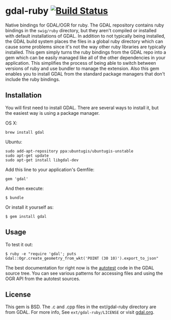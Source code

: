 # gdal-ruby [![Build Status](https://secure.travis-ci.org/zhm/gdal-ruby.png)](http://travis-ci.org/zhm/gdal-ruby)

Native bindings for GDAL/OGR for ruby. The GDAL repository contains ruby bindings
in the `swig/ruby` directory, but they aren't compiled or installed with default
installations of GDAL. In addition to not typically being installed, the GDAL build
system places the files in a global ruby directory which can cause some problems since
it's not the way other ruby libraries are typically installed. This gem simply turns
the ruby bindings from the GDAL repo into a gem which can be easily managed like all
of the other dependencies in your application. This simplifies the process of being
able to switch between versions of ruby and use bundler to manage the extension. Also
this gem enables you to install GDAL from the standard package managers that don't
include the ruby bindings.

## Installation

You will first need to install GDAL. There are several ways to install it, but the
easiest way is using a package manager.

OS X:

    brew install gdal

Ubuntu:

    sudo add-apt-repository ppa:ubuntugis/ubuntugis-unstable
    sudo apt-get update
    sudo apt-get install libgdal-dev

Add this line to your application's Gemfile:

    gem 'gdal'

And then execute:

    $ bundle

Or install it yourself as:

    $ gem install gdal

## Usage

To test it out:

    $ ruby -e "require 'gdal'; puts Gdal::Ogr.create_geometry_from_wkt('POINT (30 10)').export_to_json"

The best documentation for right now is the [autotest](http://trac.osgeo.org/gdal/browser/trunk/autotest/ruby/ogr) code in the GDAL source tree. You can see various
patterns for accessing files and using the OGR API from the autotest sources.

## License

This gem is BSD. The .c and .cpp files in the ext/gdal-ruby directory are from GDAL. For more info,
See `ext/gdal-ruby/LICENSE` or visit [gdal.org](http://www.gdal.org/).
